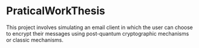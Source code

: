# PraticalWorkThesis
This project involves simulating an email client in which the user can choose to encrypt their messages using post-quantum cryptographic mechanisms or classic mechanisms. 
